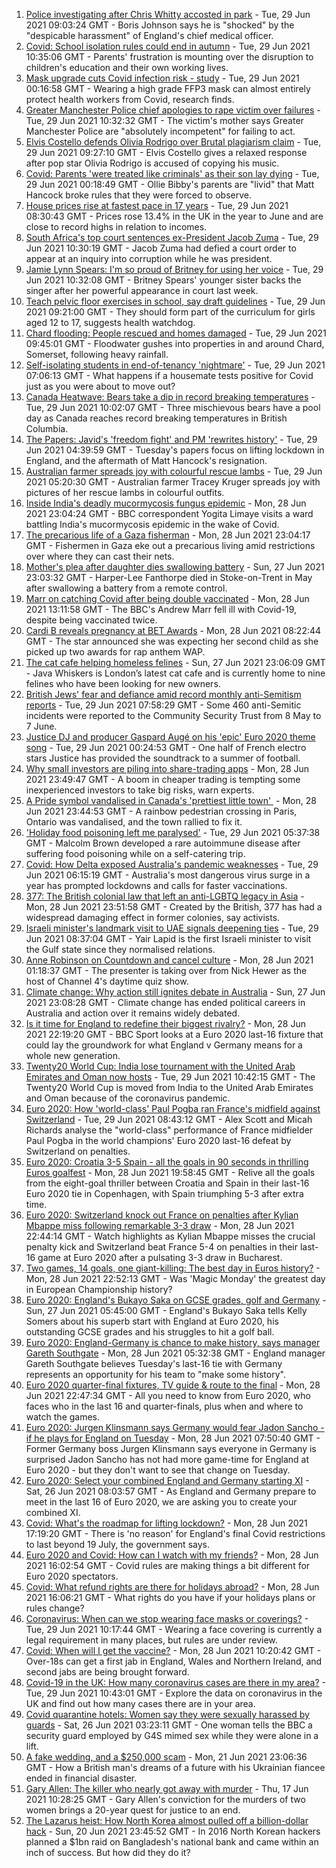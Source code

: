 1. [Police investigating after Chris Whitty accosted in park](https://www.bbc.co.uk/news/uk-57648608) - Tue, 29 Jun 2021 09:03:24 GMT - Boris Johnson says he is "shocked" by the "despicable harassment" of England's chief medical officer.
2. [Covid: School isolation rules could end in autumn](https://www.bbc.co.uk/news/health-57638369) - Tue, 29 Jun 2021 10:35:06 GMT - Parents' frustration is mounting over the disruption to children's education and their own working lives.
3. [Mask upgrade cuts Covid infection risk - study](https://www.bbc.co.uk/news/health-57636360) - Tue, 29 Jun 2021 00:16:58 GMT - Wearing a high grade FFP3 mask can almost entirely protect health workers from Covid, research finds.
4. [Greater Manchester Police chief apologies to rape victim over failures](https://www.bbc.co.uk/news/uk-england-manchester-57646453) - Tue, 29 Jun 2021 10:32:32 GMT - The victim's mother says Greater Manchester Police are "absolutely incompetent" for failing to act.
5. [Elvis Costello defends Olivia Rodrigo over Brutal plagiarism claim](https://www.bbc.co.uk/news/entertainment-arts-57650176) - Tue, 29 Jun 2021 09:27:10 GMT - Elvis Costello gives a relaxed response after pop star Olivia Rodrigo is accused of copying his music.
6. [Covid: Parents 'were treated like criminals' as their son lay dying](https://www.bbc.co.uk/news/uk-england-essex-57503382) - Tue, 29 Jun 2021 00:18:49 GMT - Ollie Bibby's parents are "livid" that Matt Hancock broke rules that they were forced to observe.
7. [House prices rise at fastest pace in 17 years](https://www.bbc.co.uk/news/business-57648935) - Tue, 29 Jun 2021 08:30:43 GMT - Prices rose 13.4% in the UK in the year to June and are close to record highs in relation to incomes.
8. [South Africa's top court sentences ex-President Jacob Zuma](https://www.bbc.co.uk/news/world-africa-57650517) - Tue, 29 Jun 2021 10:30:19 GMT - Jacob Zuma had defied a court order to appear at an inquiry into corruption while he was president.
9. [Jamie Lynn Spears: I'm so proud of Britney for using her voice](https://www.bbc.co.uk/news/entertainment-arts-57649648) - Tue, 29 Jun 2021 10:32:08 GMT - Britney Spears' younger sister backs the singer after her powerful appearance in court last week.
10. [Teach pelvic floor exercises in school, say draft guidelines](https://www.bbc.co.uk/news/health-57640558) - Tue, 29 Jun 2021 09:21:00 GMT - They should form part of the curriculum for girls aged 12 to 17, suggests health watchdog.
11. [Chard flooding: People rescued and homes damaged](https://www.bbc.co.uk/news/uk-england-somerset-57649276) - Tue, 29 Jun 2021 09:45:01 GMT - Floodwater gushes into properties in and around Chard, Somerset, following heavy rainfall.
12. [Self-isolating students in end-of-tenancy 'nightmare'](https://www.bbc.co.uk/news/newsbeat-57644652) - Tue, 29 Jun 2021 07:06:13 GMT - What happens if a housemate tests positive for Covid just as you were about to move out?
13. [Canada Heatwave: Bears take a dip in record breaking temperatures](https://www.bbc.co.uk/news/world-us-canada-57651894) - Tue, 29 Jun 2021 10:02:07 GMT - Three mischievous bears have a pool day as Canada reaches record breaking temperatures in British Columbia.
14. [The Papers: Javid's 'freedom fight' and PM 'rewrites history'](https://www.bbc.co.uk/news/blogs-the-papers-57646793) - Tue, 29 Jun 2021 04:39:59 GMT - Tuesday's papers focus on lifting lockdown in England, and the aftermath of Matt Hancock's resignation.
15. [Australian farmer spreads joy with colourful rescue lambs](https://www.bbc.co.uk/news/world-australia-57633456) - Tue, 29 Jun 2021 05:20:30 GMT - Australian farmer Tracey Kruger spreads joy with pictures of her rescue lambs in colourful outfits.
16. [Inside India's deadly mucormycosis fungus epidemic](https://www.bbc.co.uk/news/world-asia-india-57643738) - Mon, 28 Jun 2021 23:04:24 GMT - BBC correspondent Yogita Limaye visits a ward battling India's mucormycosis epidemic in the wake of Covid.
17. [The precarious life of a Gaza fisherman](https://www.bbc.co.uk/news/world-middle-east-57643737) - Mon, 28 Jun 2021 23:04:17 GMT - Fishermen in Gaza eke out a precarious living amid restrictions over where they can cast their nets.
18. [Mother's plea after daughter dies swallowing battery](https://www.bbc.co.uk/news/uk-57614838) - Sun, 27 Jun 2021 23:03:32 GMT - Harper-Lee Fanthorpe died in Stoke-on-Trent in May after swallowing a battery from a remote control.
19. [Marr on catching Covid after being double vaccinated](https://www.bbc.co.uk/news/health-57640550) - Mon, 28 Jun 2021 13:11:58 GMT - The BBC's Andrew Marr fell ill with Covid-19, despite being vaccinated twice.
20. [Cardi B reveals pregnancy at BET Awards](https://www.bbc.co.uk/news/entertainment-arts-57635316) - Mon, 28 Jun 2021 08:22:44 GMT - The star announced she was expecting her second child as she picked up two awards for rap anthem WAP.
21. [The cat cafe helping homeless felines](https://www.bbc.co.uk/news/uk-england-london-57599899) - Sun, 27 Jun 2021 23:06:09 GMT - Java Whiskers is London’s latest cat cafe and is currently home to nine felines who have been looking for new owners.
22. [British Jews' fear and defiance amid record monthly anti-Semitism reports](https://www.bbc.co.uk/news/uk-57339266) - Tue, 29 Jun 2021 07:58:29 GMT - Some 460 anti-Semitic incidents were reported to the Community Security Trust from 8 May to 7 June.
23. [Justice DJ and producer Gaspard Augé on his 'epic' Euro 2020 theme song](https://www.bbc.co.uk/news/entertainment-arts-57578738) - Tue, 29 Jun 2021 00:24:53 GMT - One half of French electro stars Justice has provided the soundtrack to a summer of football.
24. [Why small investors are piling into share-trading apps](https://www.bbc.co.uk/news/business-57466918) - Mon, 28 Jun 2021 23:49:47 GMT - A boom in cheaper trading is tempting some inexperienced investors to take big risks, warn experts.
25. [A Pride symbol vandalised in Canada's 'prettiest little town' ](https://www.bbc.co.uk/news/world-us-canada-57616677) - Mon, 28 Jun 2021 23:44:53 GMT - A rainbow pedestrian crossing in Paris, Ontario was vandalised, and the town rallied to fix it.
26. ['Holiday food poisoning left me paralysed'](https://www.bbc.co.uk/news/uk-scotland-edinburgh-east-fife-57598624) - Tue, 29 Jun 2021 05:37:38 GMT - Malcolm Brown developed a rare autoimmune disease after suffering food poisoning while on a self-catering trip.
27. [Covid: How Delta exposed Australia's pandemic weaknesses](https://www.bbc.co.uk/news/world-australia-57647413) - Tue, 29 Jun 2021 06:15:19 GMT - Australia's most dangerous virus surge in a year has prompted lockdowns and calls for faster vaccinations.
28. [377: The British colonial law that left an anti-LGBTQ legacy in Asia](https://www.bbc.co.uk/news/world-asia-57606847) - Mon, 28 Jun 2021 23:51:58 GMT - Created by the British, 377 has had a widespread damaging effect in former colonies, say activists.
29. [Israeli minister's landmark visit to UAE signals deepening ties](https://www.bbc.co.uk/news/world-middle-east-57530123) - Tue, 29 Jun 2021 08:37:04 GMT - Yair Lapid is the first Israeli minister to visit the Gulf state since they normalised relations.
30. [Anne Robinson on Countdown and cancel culture](https://www.bbc.co.uk/news/entertainment-arts-57528700) - Mon, 28 Jun 2021 01:18:37 GMT - The presenter is taking over from Nick Hewer as the host of Channel 4's daytime quiz show.
31. [Climate change: Why action still ignites debate in Australia](https://www.bbc.co.uk/news/world-australia-57606398) - Sun, 27 Jun 2021 23:08:28 GMT - Climate change has ended political careers in Australia and action over it remains widely debated.
32. [Is it time for England to redefine their biggest rivalry?](https://www.bbc.co.uk/sport/football/57611058) - Mon, 28 Jun 2021 22:19:20 GMT - BBC Sport looks at a Euro 2020 last-16 fixture that could lay the groundwork for what England v Germany means for a whole new generation.
33. [Twenty20 World Cup: India lose tournament with the United Arab Emirates and Oman now hosts](https://www.bbc.co.uk/sport/cricket/57651024) - Tue, 29 Jun 2021 10:42:15 GMT - The Twenty20 World Cup is moved from India to the United Arab Emirates and Oman because of the coronavirus pandemic.
34. [Euro 2020: How 'world-class' Paul Pogba ran France's midfield against Switzerland](https://www.bbc.co.uk/sport/av/football/57650577) - Tue, 29 Jun 2021 08:43:12 GMT - Alex Scott and Micah Richards analyse the "world-class" performance of France midfielder Paul Pogba in the world champions' Euro 2020 last-16 defeat by Switzerland on penalties.
35. [Euro 2020: Croatia 3-5 Spain - all the goals in 90 seconds in thrilling Euros goalfest](https://www.bbc.co.uk/sport/av/football/57646514) - Mon, 28 Jun 2021 19:58:45 GMT - Relive all the goals from the eight-goal thriller between Croatia and Spain in their last-16 Euro 2020 tie in Copenhagen, with Spain triumphing 5-3 after extra time.
36. [Euro 2020: Switzerland knock out France on penalties after Kylian Mbappe miss following remarkable 3-3 draw](https://www.bbc.co.uk/sport/av/football/57647011) - Mon, 28 Jun 2021 22:44:14 GMT - Watch highlights as Kylian Mbappe misses the crucial penalty kick and Switzerland beat France 5-4 on penalties in their last-16 game at Euro 2020 after a pulsating 3-3 draw in Bucharest.
37. [Two games, 14 goals, one giant-killing: The best day in Euros history?](https://www.bbc.co.uk/sport/football/57646653) - Mon, 28 Jun 2021 22:52:13 GMT - Was 'Magic Monday' the greatest day in European Championship history?
38. [Euro 2020: England's Bukayo Saka on GCSE grades, golf and Germany](https://www.bbc.co.uk/sport/av/football/57623526) - Sun, 27 Jun 2021 05:45:00 GMT - England's Bukayo Saka tells Kelly Somers about his superb start with England at Euro 2020, his outstanding GCSE grades and his struggles to hit a golf ball.
39. [Euro 2020: England-Germany is chance to make history, says manager Gareth Southgate](https://www.bbc.co.uk/sport/football/57632409) - Mon, 28 Jun 2021 05:32:38 GMT - England manager Gareth Southgate believes Tuesday's last-16 tie with Germany represents an opportunity for his team to "make some history".
40. [Euro 2020 quarter-final fixtures, TV guide & route to the final](https://www.bbc.co.uk/sport/football/57516261) - Mon, 28 Jun 2021 22:47:34 GMT - All you need to know from Euro 2020, who faces who in the last 16 and quarter-finals, plus when and where to watch the games.
41. [Euro 2020: Jurgen Klinsmann says Germany would fear Jadon Sancho - if he plays for England on Tuesday](https://www.bbc.co.uk/sport/football/57628516) - Mon, 28 Jun 2021 07:50:40 GMT - Former Germany boss Jurgen Klinsmann says everyone in Germany is surprised Jadon Sancho has not had more game-time for England at Euro 2020 - but they don't want to see that change on Tuesday.
42. [Euro 2020: Select your combined England and Germany starting XI](https://www.bbc.co.uk/sport/football/57598882) - Sat, 26 Jun 2021 08:03:57 GMT - As England and Germany prepare to meet in the last 16 of Euro 2020, we are asking you to create your combined XI.
43. [Covid: What's the roadmap for lifting lockdown?](https://www.bbc.co.uk/news/explainers-52530518) - Mon, 28 Jun 2021 17:19:20 GMT - There is 'no reason' for England's final Covid restrictions to last beyond 19 July, the government says.
44. [Euro 2020 and Covid: How can I watch with my friends?](https://www.bbc.co.uk/news/uk-57386719) - Mon, 28 Jun 2021 16:02:54 GMT - Covid rules are making things a bit different for Euro 2020 spectators.
45. [Covid: What refund rights are there for holidays abroad?](https://www.bbc.co.uk/news/business-51615412) - Mon, 28 Jun 2021 16:06:21 GMT - What rights do you have if your holidays plans or rules change?
46. [Coronavirus: When can we stop wearing face masks or coverings?](https://www.bbc.co.uk/news/health-51205344) - Tue, 29 Jun 2021 10:17:44 GMT - Wearing a face covering is currently a legal requirement in many places, but rules are under review.
47. [Covid: When will I get the vaccine?](https://www.bbc.co.uk/news/health-55045639) - Mon, 28 Jun 2021 10:20:42 GMT - Over-18s can get a first jab in England, Wales and Northern Ireland, and second jabs are being brought forward.
48. [Covid-19 in the UK: How many coronavirus cases are there in my area?](https://www.bbc.co.uk/news/uk-51768274) - Tue, 29 Jun 2021 10:43:01 GMT - Explore the data on coronavirus in the UK and find out how many cases there are in your area.
49. [Covid quarantine hotels: Women say they were sexually harassed by guards](https://www.bbc.co.uk/news/stories-57609164) - Sat, 26 Jun 2021 03:23:11 GMT - One woman tells the BBC a security guard employed by G4S mimed sex while they were alone in a lift.
50. [A fake wedding, and a $250,000 scam](https://www.bbc.co.uk/news/world-europe-57358241) - Mon, 21 Jun 2021 23:06:36 GMT - How a British man's dreams of a future with his Ukrainian fiancee ended in financial disaster.
51. [Gary Allen: The killer who nearly got away with murder](https://www.bbc.co.uk/news/uk-england-57331321) - Thu, 17 Jun 2021 10:28:25 GMT - Gary Allen's conviction for the murders of two women brings a 20-year quest for justice to an end.
52. [The Lazarus heist: How North Korea almost pulled off a billion-dollar hack](https://www.bbc.co.uk/news/stories-57520169) - Sun, 20 Jun 2021 23:45:52 GMT - In 2016 North Korean hackers planned a $1bn raid on Bangladesh's national bank and came within an inch of success. But how did they do it?
